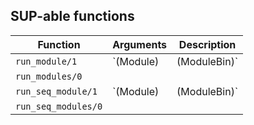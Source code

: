 ## SUP-able functions

| Function | Arguments | Description |
| -------- | --------- | ----------- |
| `run_module/1` | `(Module) | (ModuleBin)` | |
| `run_modules/0` |  | |
| `run_seq_module/1` | `(Module) | (ModuleBin)` | |
| `run_seq_modules/0` |  | |
